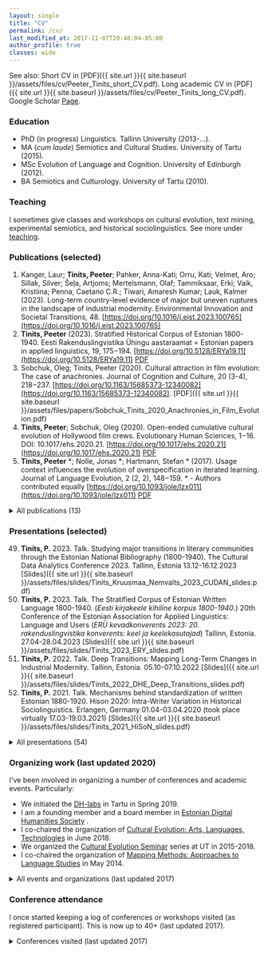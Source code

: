 ```yaml
---
layout: single
title: "CV"
permalink: /cv/
last_modified_at: 2017-11-07T20:48:04-05:00
author_profile: true
classes: wide
---
```


See also: Short CV in [PDF]({{ site.url }}{{ site.baseurl }}/assets/files/cv/Peeter_Tinits_short_CV.pdf). Long academic CV in [PDF]({{ site.url }}{{ site.baseurl }}/assets/files/cv/Peeter_Tinits_long_CV.pdf). Google Scholar [Page](https://scholar.google.com/citations?user=vhejMFUAAAAJ&hl=en).

### Education

- PhD (in progress) Linguistics. Tallinn University (2013-...).
- MA (*cum laude*) Semiotics and Cultural Studies. University of Tartu (2015).
- MSc Evolution of Language and Cognition. University of Edinburgh (2012).
- BA Semiotics and Culturology. University of Tartu (2010).

### Teaching
I sometimes give classes and workshops on cultural evolution, text mining, experimental semiotics, and historical sociolinguistics. See more under [teaching](/teaching).

### Publications (selected)
1. Kanger, Laur; **Tinits, Peeter**; Pahker, Anna-Kati; Orru, Kati; Velmet, Aro; Sillak, Silver; Šeļa, Artjoms; Mertelsmann, Olaf; Tammiksaar, Erki; Vaik, Kristiina; Penna, Caetano C.R.; Tiwari, Amaresh Kumar; Lauk, Kalmer (2023). Long-term country-level evidence of major but uneven ruptures in the landscape of industrial modernity. Environmental Innovation and Societal Transitions, 48. [https://doi.org/10.1016/j.eist.2023.100765](https://doi.org/10.1016/j.eist.2023.100765)
3. **Tinits, Peeter** (2023). Stratified Historical Corpus of Estonian 1800-1940. Eesti Rakenduslingvistika Ühingu aastaraamat = Estonian papers in applied linguistics, 19, 175−194. [https://doi.org/10.5128/ERYa19.11](https://doi.org/10.5128/ERYa19.11) [PDF](http://arhiiv.rakenduslingvistika.ee/ajakirjad/index.php/aastaraamat/article/view/ERYa19.11/571)
1. Sobchuk, Oleg; Tinits, Peeter (2020). Cultural attraction in film evolution: The case of anachronies. Journal of Cognition and Culture, 20 (3-4), 218−237. [https://doi.org/10.1163/15685373-12340082](https://doi.org/10.1163/15685373-12340082). [PDF]({{ site.url }}{{ site.baseurl }}/assets/files/papers/Sobchuk_Tinits_2020_Anachronies_in_Film_Evolution.pdf)
1. **Tinits, Peeter**; Sobchuk, Oleg (2020). Open-ended cumulative cultural evolution of Hollywood film crews. Evolutionary Human Sciences, 1−16. DOI: 10.1017/ehs.2020.21. [https://doi.org/10.1017/ehs.2020.21](https://doi.org/10.1017/ehs.2020.21) [PDF](https://www.cambridge.org/core/services/aop-cambridge-core/content/view/4FEC5F46E4EAA1574E3BDC962DD658B9/S2513843X20000213a.pdf/open-ended-cumulative-cultural-evolution-of-hollywood-film-crews.pdf)
1. **Tinits, Peeter** *; Nolle, Jonas *; Hartmann, Stefan * (2017). Usage context influences the evolution of overspecification in iterated learning. Journal of Language Evolution, 2 (2, 2), 148−159. * - Authors contributed equally  [https://doi.org/10.1093/jole/lzx011](https://doi.org/10.1093/jole/lzx011) [PDF](https://academic.oup.com/jole/article-pdf/2/2/148/19284956/lzx011.pdf) 

<details> <summary> All publications (13)</summary>

{% capture my_include %}{% include cv-pubs.md %}{% endcapture %}
{{ my_include | markdownify }}

</details>

### Presentations (selected)
49. **Tinits, P.** 2023. Talk. Studying major transitions in literary communities through the Estonian National Bibliography (1800-1940). The Cultural Data Analytics Conference 2023. Tallinn, Estonia 13.12-16.12.2023 [Slides]({{ site.url }}{{ site.baseurl }}/assets/files/slides/Tinits_Kruusmaa_Nemvalts_2023_CUDAN_slides.pdf)
46. **Tinits, P.** 2023. Talk. The Stratified Corpus of Estonian Written Language 1800-1940. (*Eesti kirjakeele kihiline korpus 1800-1940*.) 20th Conference of the Estonian Association for Applied Linguistics: Language and Users (*ERÜ kevadkonverents 2023: 20. rakenduslingvistika konverents: keel ja keelekasutajad*) Tallinn, Estonia. 27.04-28.04.2023 [Slides]({{ site.url }}{{ site.baseurl }}/assets/files/slides/Tinits_2023_ERY_slides.pdf)
41. **Tinits, P.** 2022. Talk. Deep Transitions: Mapping Long-Term Changes in Industrial Modernity. Tallinn, Estonia. 05.10-07.10.2022 [Slides]({{ site.url }}{{ site.baseurl }}/assets/files/slides/Tinits_2022_DHE_Deep_Transitions_slides.pdf)
38. **Tinits, P.** 2021. Talk. Mechanisms behind standardization of written Estonian 1880-1920. Hison 2020: Intra-Writer Variation in Historical Sociolinguistics. Erlangen, Germany 01.04-03.04.2020 (took place virtually 17.03-19.03.2021) [Slides]({{ site.url }}{{ site.baseurl }}/assets/files/slides/Tinits_2021_HiSoN_slides.pdf)
<details> <summary> All presentations (54)</summary>
{% capture my_include %}{% include cv-pres.md %}{% endcapture %}
{{ my_include | markdownify }}

</details>

### Organizing work (last updated 2020)
I've been involved in organizing a number of conferences and academic events. Particularly:
- We initiated the [DH-labs](https://www.facebook.com/groups/2074246709540371/) in Tartu in Spring 2019.
- I am a founding member and a board member in [Estonian Digital Humanities Society](https://dh.org.ee/) .
- I co-chaired the organization of [Cultural Evolution: Arts, Languages, Technologies](https://cultevol.ut.ee/) in June 2018.
- We organized the [Cultural Evolution Seminar](https://evocultures.wordpress.com/) series at UT in 2015-2018.
- I co-chaired the organization of [Mapping Methods: Approaches to Language Studies](http://mappingmethods.eki.ee/) in May 2014.
<details>
 <summary>All events and organizations (last updated 2017)</summary>
{% capture my_include %}{% include cv-orgs.md %}{% endcapture %}
{{ my_include | markdownify }}
</details>

### Conference attendance
I once started keeping a log of conferences or workshops visited (as registered participant). This is now up to 40+ (last updated 2017).
<details>
 <summary>Conferences visited (last updated 2017)</summary>

{% capture my_include %}{% include cv-meets.md %}{% endcapture %}
{{ my_include | markdownify }}

</details>
